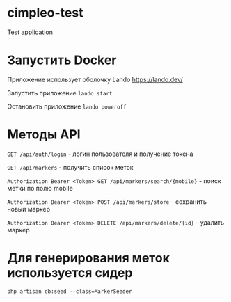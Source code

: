 # cimpleo-test
Test application

# Запустить Docker
Приложение использует оболочку Lando https://lando.dev/

Запустить приложение `lando start`

Остановить приложение `lando poweroff`

# Методы API
`GET /api/auth/login` - логин пользователя и получение токена

`GET /api/markers` - получить список меток

`Authorization Bearer <Token> GET /api/markers/search/{mobile}` - поиск метки по полю mobile

`Authorization Bearer <Token> POST /api/markers/store` - сохранить новый маркер

`Authorization Bearer <Token> DELETE /api/markers/delete/{id}` - удалить маркер

# Для генерирования меток используется сидер
`php artisan db:seed --class=MarkerSeeder`
